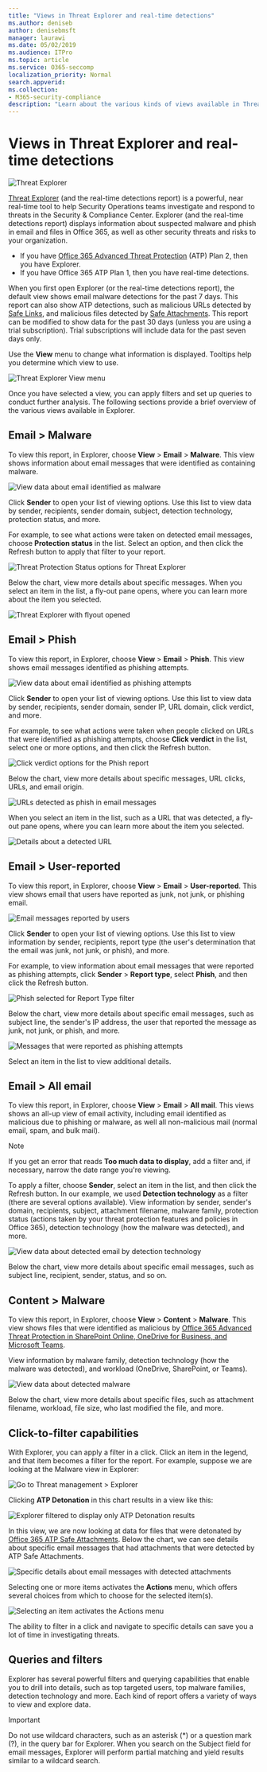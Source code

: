 ```yaml
---
title: "Views in Threat Explorer and real-time detections"
ms.author: deniseb
author: denisebmsft
manager: laurawi
ms.date: 05/02/2019
ms.audience: ITPro
ms.topic: article
ms.service: O365-seccomp
localization_priority: Normal
search.appverid:
ms.collection: 
- M365-security-compliance
description: "Learn about the various kinds of views available in Threat Explorer and real-time detections."
---
```


# Views in Threat Explorer and real-time detections

![Threat Explorer](media/ThreatExplorerFirstOpened.png)

[Threat Explorer](use-explorer-in-security-and-compliance.md) (and the real-time detections report) is a powerful, near real-time tool to help Security Operations teams investigate and respond to threats in the Security &amp; Compliance Center. Explorer (and the real-time detections report) displays information about suspected malware and phish in email and files in Office 365, as well as other security threats and risks to your organization. 

- If you have [Office 365 Advanced Threat Protection](office-365-atp.md) (ATP) Plan 2, then you have Explorer.
- If you have Office 365 ATP Plan 1, then you have real-time detections.

When you first open Explorer (or the real-time detections report), the default view shows email malware detections for the past 7 days. This report can also show ATP detections, such as malicious URLs detected by [Safe Links](atp-safe-links.md), and malicious files detected by [Safe Attachments](atp-safe-attachments.md). This report can be modified to show data for the past 30 days (unless you are using a trial subscription). Trial subscriptions will include data for the past seven days only.

Use the **View** menu to change what information is displayed. Tooltips help you determine which view to use.
  
![Threat Explorer View menu](media/ThreatExplorerViewMenu.png)

Once you have selected a view, you can apply filters and set up queries to conduct further analysis. The following sections provide a brief overview of the various views available in Explorer.  

## Email > Malware

To view this report, in Explorer, choose **View** > **Email** > **Malware**. This view shows information about email messages that were identified as containing malware.  

![View data about email identified as malware](media/ExplorerEmailMalwareMenu.png) 

Click **Sender** to open your list of viewing options. Use this list to view data by sender, recipients, sender domain, subject, detection technology, protection status, and more. 

For example, to see what actions were taken on detected email messages, choose **Protection status** in the list. Select an option, and then click the Refresh button to apply that filter to your report.

![Threat Protection Status options for Threat Explorer](media/ThreatExplorerProtectionStatusOptions.png)

Below the chart, view more details about specific messages. When you select an item in the list, a fly-out pane opens, where you can learn more about the item you selected. 

![Threat Explorer with flyout opened](media/ThreatExplorerMalwareItemSelectedFlyout.png)

## Email > Phish

To view this report, in Explorer, choose **View** > **Email** > **Phish**. This view shows email messages identified as phishing attempts.  

![View data about email identified as phishing attempts](media/ThreatExplorerEmailPhish.png) 

Click **Sender** to open your list of viewing options. Use this list to view data by sender, recipients, sender domain, sender IP, URL domain, click verdict, and more. 

For example, to see what actions were taken when people clicked on URLs that were identified as phishing attempts, choose **Click verdict** in the list, select one or more options, and then click the Refresh button.

![Click verdict options for the Phish report](media/ThreatExplorerEmailPhishClickVerdictOptions.png)

Below the chart, view more details about specific messages, URL clicks, URLs, and email origin. 

![URLs detected as phish in email messages](media/ThreatExplorerEmailPhishURLs.png)

When you select an item in the list, such as a URL that was detected, a fly-out pane opens, where you can learn more about the item you selected. 

![Details about a detected URL](media/ThreatExplorerEmailPhishURLDetails.png)

## Email > User-reported

To view this report, in Explorer, choose **View** > **Email** > **User-reported**. This view shows email that users have reported as junk, not junk, or phishing email. 

![Email messages reported by users](media/ThreatExplorerEmailUserReportedViewOptions.png) 

Click **Sender** to open your list of viewing options. Use this list to view information by sender, recipients, report type (the user's determination that the email was junk, not junk, or phish), and more. 

For example, to view information about email messages that were reported as phishing attempts, click **Sender** > **Report type**, select **Phish**, and then click the Refresh button.

![Phish selected for Report Type filter](media/ThreatExplorerEmailUserReportedPhishSelected.png)

Below the chart, view more details about specific email messages, such as subject line, the sender's IP address, the user that reported the message as junk, not junk, or phish, and more. 

![Messages that were reported as phishing attempts](media/ThreatExplorerEmailPhishUserReportedPhishDetails.png)

Select an item in the list to view additional details.

## Email > All email

To view this report, in Explorer, choose **View** > **Email** > **All mail**. This views shows an all-up view of email activity, including email identified as malicious due to phishing or malware, as well all non-malicious mail (normal email, spam, and bulk mail). 

> [!NOTE]
> If you get an error that reads **Too much data to display**, add a filter and, if necessary, narrow the date range you're viewing. 

To apply a filter, choose **Sender**, select an item in the list, and then click the Refresh button. In our example, we used **Detection technology** as a filter (there are several options available). View information by sender, sender's domain, recipients, subject, attachment filename, malware family, protection status (actions taken by your threat protection features and policies in Office 365), detection technology (how the malware was detected), and more. 

![View data about detected email by detection technology](media/0c032eb3-6021-4174-9f06-ff8f30c245ca.png) 

Below the chart, view more details about specific email messages, such as subject line, recipient, sender, status, and so on. 

## Content > Malware

To view this report, in Explorer, choose **View** > **Content** > **Malware**. This view shows files that were identified as malicious by [Office 365 Advanced Threat Protection in SharePoint Online, OneDrive for Business, and Microsoft Teams](atp-for-spo-odb-and-teams.md).

View information by malware family, detection technology (how the malware was detected), and workload (OneDrive, SharePoint, or Teams). 

![View data about detected malware](media/d11dc568-b091-4159-b261-df13d76b520b.png)  

Below the chart, view more details about specific files, such as attachment filename, workload, file size, who last modified the file, and more. 
  
## Click-to-filter capabilities

With Explorer, you can apply a filter in a click. Click an item in the legend, and that item becomes a filter for the report. For example, suppose we are looking at the Malware view in Explorer:
  
![Go to Threat management \> Explorer](media/cab32fa2-66f1-4ad5-bc1d-2bac4dbeb48c.png)
  
Clicking **ATP Detonation** in this chart results in a view like this: 
  
![Explorer filtered to display only ATP Detonation results](media/7241d7dd-27bc-467d-9db8-6e806c49df14.png)
  
In this view, we are now looking at data for files that were detonated by [Office 365 ATP Safe Attachments](atp-safe-attachments.md). Below the chart, we can see details about specific email messages that had attachments that were detected by ATP Safe Attachments.
  
![Specific details about email messages with detected attachments](media/c91fb05c-d1d4-4085-acc6-f7008a415c2a.png)
  
Selecting one or more items activates the **Actions** menu, which offers several choices from which to choose for the selected item(s). 
  
![Selecting an item activates the Actions menu](media/95f127a4-1b2a-4a76-88b9-096e3ba27d1b.png)
  
The ability to filter in a click and navigate to specific details can save you a lot of time in investigating threats.

## Queries and filters

Explorer has several powerful filters and querying capabilities that enable you to drill into details, such as top targeted users, top malware families, detection technology and more. Each kind of report offers a variety of ways to view and explore data.

> [!IMPORTANT]
> Do not use wildcard characters, such as an asterisk (*) or a question mark (?), in the query bar for Explorer. When you search on the Subject field for email messages, Explorer will perform partial matching and yield results similar to a wildcard search.
